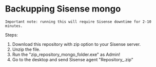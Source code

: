 # Backupping Sisense mongo

```
Important note: running this will require Sisense downtime for 2-10 minutes.
```

Steps:

1. Download this repository with zip option to your Sisense server.
2. Unzip the file.
3. Run the "zip_repository_mongo_folder.exe" as Admin!
4. Go to the desktop and send Sisense agent "Repository_<Date and time>.zip"




